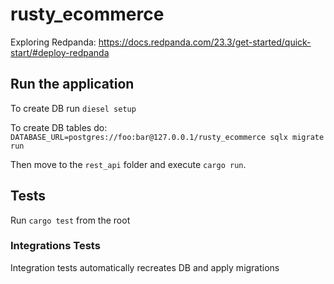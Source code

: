 # rusty_ecommerce

Exploring Redpanda: https://docs.redpanda.com/23.3/get-started/quick-start/#deploy-redpanda

## Run the application

To create DB run `diesel setup`

To create DB tables do: `DATABASE_URL=postgres://foo:bar@127.0.0.1/rusty_ecommerce sqlx migrate run`

Then move to the `rest_api` folder and execute `cargo run`.

## Tests

Run `cargo test` from the root

### Integrations Tests

Integration tests automatically recreates DB and apply migrations
